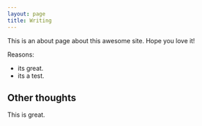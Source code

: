 ```yaml
---
layout: page
title: Writing
---
```


This is an about page about this awesome site.
Hope you love it!

Reasons:
- its great.
- its a test.

## Other thoughts

This is great.
